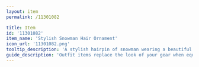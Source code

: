 ```yaml
---
layout: item
permalink: /11301082

title: Item
id: '11301082'
item_name: 'Stylish Snowman Hair Ornament'
icon_url: '11301082.png'
tooltip_description: 'A stylish hairpin of snowman wearing a beautiful scarf.'
guide_description: 'Outfit items replace the look of your gear when equipped.'
---
```

